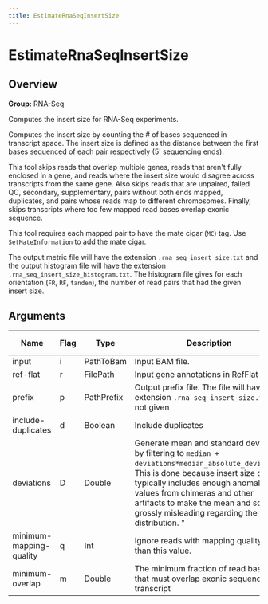 ```yaml
---
title: EstimateRnaSeqInsertSize
---
```


# EstimateRnaSeqInsertSize

## Overview
**Group:** RNA-Seq

Computes the insert size for RNA-Seq experiments.

Computes the insert size by counting the # of bases sequenced in transcript space.  The insert size is defined
as the distance between the first bases sequenced of each pair respectively (5' sequencing ends).

This tool skips reads that overlap multiple genes, reads that aren't fully enclosed in a gene, and reads where the
insert size would disagree across transcripts from the same gene.  Also skips reads that are unpaired, failed QC,
secondary, supplementary, pairs without both ends mapped, duplicates, and pairs whose reads map to different
chromosomes. Finally, skips transcripts where too few mapped read bases overlap exonic sequence.

This tool requires each mapped pair to have the mate cigar (`MC`) tag.  Use `SetMateInformation` to add the mate cigar.

The output metric file will have the extension `.rna_seq_insert_size.txt` and the output histogram file will have
the extension `.rna_seq_insert_size_histogram.txt`.  The histogram file gives for each orientation (`FR`, `RF`, `tandem`),
the number of read pairs that had the given insert size.

## Arguments

|Name|Flag|Type|Description|Required?|Max Values|Default Value(s)|
|----|----|----|-----------|---------|----------|----------------|
|input|i|PathToBam|Input BAM file.|Required|1||
|ref-flat|r|FilePath|Input gene annotations in [RefFlat](http://genome.ucsc.edu/goldenPath/gbdDescriptionsOld.html#RefFlat) form|Required|1||
|prefix|p|PathPrefix|Output prefix file.  The file will have the extension `.rna_seq_insert_size.txt` if not given|Optional|1||
|include-duplicates|d|Boolean|Include duplicates|Optional|1|false|
|deviations|D|Double|Generate mean and standard deviation by filtering to `median + deviations*median_absolute_deviation`. This is done because insert size data typically includes enough anomalous values from chimeras and other artifacts to make the mean and sd grossly misleading regarding the real distribution.   "|Optional|1|10.0|
|minimum-mapping-quality|q|Int|Ignore reads with mapping quality less than this value.|Optional|1|30|
|minimum-overlap|m|Double|The minimum fraction of read bases that must overlap exonic sequence in a transcript|Optional|1|0.95|

